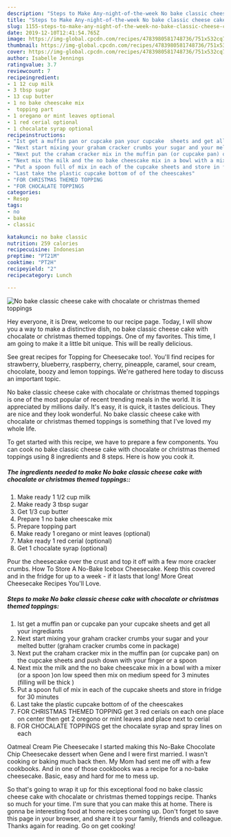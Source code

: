 ```yaml
---
description: "Steps to Make Any-night-of-the-week No bake classic cheese cake with chocalate or christmas themed toppings"
title: "Steps to Make Any-night-of-the-week No bake classic cheese cake with chocalate or christmas themed toppings"
slug: 1155-steps-to-make-any-night-of-the-week-no-bake-classic-cheese-cake-with-chocalate-or-christmas-themed-toppings
date: 2019-12-10T12:41:54.765Z
image: https://img-global.cpcdn.com/recipes/4783980581748736/751x532cq70/no-bake-classic-cheese-cake-with-chocalate-or-christmas-themed-toppings-recipe-main-photo.jpg
thumbnail: https://img-global.cpcdn.com/recipes/4783980581748736/751x532cq70/no-bake-classic-cheese-cake-with-chocalate-or-christmas-themed-toppings-recipe-main-photo.jpg
cover: https://img-global.cpcdn.com/recipes/4783980581748736/751x532cq70/no-bake-classic-cheese-cake-with-chocalate-or-christmas-themed-toppings-recipe-main-photo.jpg
author: Isabelle Jennings
ratingvalue: 3.7
reviewcount: 7
recipeingredient:
- 1 12 cup milk
- 3 tbsp sugar
- 13 cup butter
- 1 no bake cheescake mix
-  topping part
- 1 oregano or mint leaves optional
- 1 red cerial optional
- 1 chocalate syrap optional
recipeinstructions:
- "Ist get a muffin pan or cupcake pan your cupcake  sheets and get all your ingrediants"
- "Next start mixing your graham cracker crumbs your sugar and your melted butter (graham cracker crumbs come in package)"
- "Next put the craham cracker mix in the muffin pan (or cupcake pan) on the cupcake sheets and push down with your finger or a spoon"
- "Next mix the milk and the no bake cheescake mix in a bowl with a mixer (or a spoon )on low speed then mix on medium speed for 3 minutes (filling will be thick )"
- "Put a spoon full of mix in each of the cupcake sheets and store in fridge for 30 minutes"
- "Last take the plastic cupcake bottom of of the cheescakes"
- "FOR CHRISTMAS THEMED TOPPING                                                                                          get 3 red cerials on each one place on center then get 2 oregono or mint leaves and place next to cerial"
- "FOR CHOCALATE TOPPINGS                                                                                       get the chocalate syrap and spray lines on each"
categories:
- Resep
tags:
- no
- bake
- classic

katakunci: no bake classic
nutrition: 259 calories
recipecuisine: Indonesian
preptime: "PT21M"
cooktime: "PT2H"
recipeyield: "2"
recipecategory: Lunch

---
```



![No bake classic cheese cake with chocalate or christmas themed toppings](https://img-global.cpcdn.com/recipes/4783980581748736/751x532cq70/no-bake-classic-cheese-cake-with-chocalate-or-christmas-themed-toppings-recipe-main-photo.jpg)

Hey everyone, it is Drew, welcome to our recipe page. Today, I will show you a way to make a distinctive dish, no bake classic cheese cake with chocalate or christmas themed toppings. One of my favorites. This time, I am going to make it a little bit unique. This will be really delicious.

See great recipes for Topping for Cheesecake too!. You&#39;ll find recipes for strawberry, blueberry, raspberry, cherry, pineapple, caramel, sour cream, chocolate, boozy and lemon toppings. We&#39;re gathered here today to discuss an important topic.

No bake classic cheese cake with chocalate or christmas themed toppings is one of the most popular of recent trending meals in the world. It is appreciated by millions daily. It's easy, it is quick, it tastes delicious. They are nice and they look wonderful. No bake classic cheese cake with chocalate or christmas themed toppings is something that I've loved my whole life.


To get started with this recipe, we have to prepare a few components. You can cook no bake classic cheese cake with chocalate or christmas themed toppings using 8 ingredients and 8 steps. Here is how you cook it.

##### The ingredients needed to make No bake classic cheese cake with chocalate or christmas themed toppings::

1. Make ready 1 1/2 cup milk
1. Make ready 3 tbsp sugar
1. Get 1/3 cup butter
1. Prepare 1 no bake cheescake mix
1. Prepare  topping part
1. Make ready 1 oregano or mint leaves (optional)
1. Make ready 1 red cerial (optional)
1. Get 1 chocalate syrap (optional)


Pour the cheesecake over the crust and top it off with a few more cracker crumbs. How To Store A No-Bake Icebox Cheesecake. Keep this covered and in the fridge for up to a week - if it lasts that long! More Great Cheesecake Recipes You&#39;ll Love. 

##### Steps to make No bake classic cheese cake with chocalate or christmas themed toppings:

1. Ist get a muffin pan or cupcake pan your cupcake  sheets and get all your ingrediants
1. Next start mixing your graham cracker crumbs your sugar and your melted butter (graham cracker crumbs come in package)
1. Next put the craham cracker mix in the muffin pan (or cupcake pan) on the cupcake sheets and push down with your finger or a spoon
1. Next mix the milk and the no bake cheescake mix in a bowl with a mixer (or a spoon )on low speed then mix on medium speed for 3 minutes (filling will be thick )
1. Put a spoon full of mix in each of the cupcake sheets and store in fridge for 30 minutes
1. Last take the plastic cupcake bottom of of the cheescakes
1. FOR CHRISTMAS THEMED TOPPING                                                                                          get 3 red cerials on each one place on center then get 2 oregono or mint leaves and place next to cerial
1. FOR CHOCALATE TOPPINGS                                                                                       get the chocalate syrap and spray lines on each


Oatmeal Cream Pie Cheesecake I started making this No-Bake Chocolate Chip Cheesecake dessert when Gene and I were first married. I wasn&#39;t cooking or baking much back then. My Mom had sent me off with a few cookbooks. And in one of those cookbooks was a recipe for a no-bake cheesecake. Basic, easy and hard for me to mess up. 

So that's going to wrap it up for this exceptional food no bake classic cheese cake with chocalate or christmas themed toppings recipe. Thanks so much for your time. I'm sure that you can make this at home. There is gonna be interesting food at home recipes coming up. Don't forget to save this page in your browser, and share it to your family, friends and colleague. Thanks again for reading. Go on get cooking!
